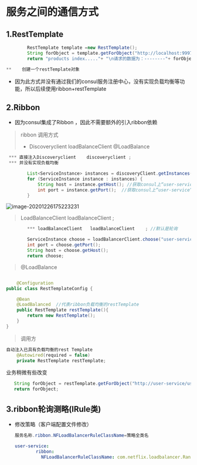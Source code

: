 # 服务之间的通信方式

##  1.RestTemplate

```java
        RestTemplate template =new RestTemplate();
        String forObject = template.getForObject("http://localhost:9997/user/", String.class);
        return "products index....."+ "\n请求的数据为：--------"+ forObject;

**    创建一个restTemplate对象
```

* 因为此方式并没有通过我们的consul服务注册中心，没有实现负载均衡等功能，所以后续使用ribbon+restTemplate

## 2.Ribbon

* 因为consul集成了Ribbon ，因此不需要额外的引入ribbon依赖

> ribbon 调用方式
>
> * Discoveryclient    loadBalanceClient   @LoadBalance

```java
 *** 直接注入Discoveryclient    discoveryclient ;   
 *** 并没有实现负载均衡

        List<ServiceInstance> instances = discoveryClient.getInstances("user-service");
        for (ServiceInstance instance : instances) {
            String host = instance.getHost(); //获取consul上“user-service”服务实例的主机名
            int port = instance.getPort();  //获取consul上“user-service”服务实例的端口号
        }
```

![image-20201226175223231](C:\Users\13198\AppData\Roaming\Typora\typora-user-images\image-20201226175223231.png)

>LoadBalanceClient    loadBalanceClient   ;

```java
        *** loadBalanceClient   loadBalanceClient    ; //默认是轮询   

		ServiceInstance choose = loadBalancerClient.choose("user-service"); //返回是经过负载均衡处理的服务实例
        int port = choose.getPort();
        String host = choose.getHost();
        return choose;
```

> @LoadBalance
>
> 

```java

    @Configuration
public class RestTemplateConfig {

    @Bean
    @LoadBalanced  //代表ribbon负载均衡的restTemplate
    public RestTemplate restTemplate(){
        return new RestTemplate();
    }
}

```

> 调用方

```java
自动注入已具有负载均衡的rest Template
    @Autowired(required = false)
    private RestTemplate restTemplate;
```

业务稍微有些改变

```java
   String forObject = restTemplate.getForObject("http://user-service/user/", String.class); //地址改为注册中心				的服务名
   return forObject;
```

## 3.ribbon轮询测略(IRule类)

* 修改策略（客户端配置文件修改）

  ```java
  服务名称.ribbon.NFLoadBalancerRuleClassName=策略全类名
  ```

  ```yaml
  user-service:
          ribbon:
            NFLoadBalancerRuleClassName: com.netflix.loadbalancer.RandomRule
  ```

  